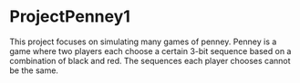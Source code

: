 # ProjectPenney1

This project focuses on simulating many games of penney. Penney is a game where two players each choose a certain 3-bit sequence based on a combination of black and red. The sequences each player chooses cannot be the same. 
